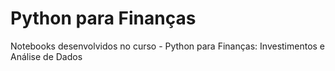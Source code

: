 # Python para Finanças
Notebooks desenvolvidos no curso - Python para Finanças: Investimentos e Análise de Dados
